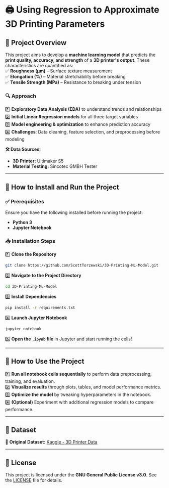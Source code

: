 # 🖨️ Using Regression to Approximate 3D Printing Parameters  

## 📌 Project Overview  
This project aims to develop a **machine learning model** that predicts the **print quality, accuracy, and strength** of a **3D printer's output**. These characteristics are quantified as:  
✅ **Roughness (μm)** – Surface texture measurement  
✅ **Elongation (%)** – Material stretchability before breaking  
✅ **Tensile Strength (MPa)** – Resistance to breaking under tension  

### 🔍 Approach  
1️⃣ **Exploratory Data Analysis (EDA)** to understand trends and relationships  
2️⃣ **Initial Linear Regression models** for all three target variables  
3️⃣ **Model engineering & optimization** to enhance prediction accuracy  
4️⃣ **Challenges**: Data cleaning, feature selection, and preprocessing before modeling  

**🛠️ Data Sources:**  
- **3D Printer:** Ultimaker S5  
- **Material Testing:** Sincotec GMBH Tester  

---

## 🚀 How to Install and Run the Project  

### ✅ Prerequisites  
Ensure you have the following installed before running the project:  
- **Python 3**  
- **Jupyter Notebook**  

### 📥 Installation Steps  
1️⃣ **Clone the Repository**  
```bash
git clone https://github.com/ScottTorzewski/3D-Printing-ML-Model.git
```
2️⃣ **Navigate to the Project Directory**  
```bash
cd 3D-Printing-ML-Model
```
3️⃣ **Install Dependencies**  
```bash
pip install -r requirements.txt
```
4️⃣ **Launch Jupyter Notebook**  
```bash
jupyter notebook
```
5️⃣ **Open the `.ipynb` file** in Jupyter and start running the cells!  

---

## 🎯 How to Use the Project  

1️⃣ **Run all notebook cells sequentially** to perform data preprocessing, training, and evaluation.  
2️⃣ **Visualize results** through plots, tables, and model performance metrics.  
3️⃣ **Optimize the model** by tweaking hyperparameters in the notebook.  
4️⃣ **(Optional)** Experiment with additional regression models to compare performance.  

---

## 📂 Dataset  
🔗 **Original Dataset:** [Kaggle - 3D Printer Data](https://www.kaggle.com/datasets/afumetto/3dprinter)  

---

## 📜 License  
This project is licensed under the **GNU General Public License v3.0**. See the [LICENSE](LICENSE) file for details.  



